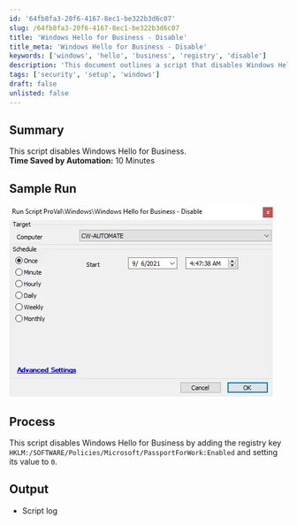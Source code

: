 ```yaml
---
id: '64fb8fa3-20f6-4167-8ec1-be322b3d6c07'
slug: /64fb8fa3-20f6-4167-8ec1-be322b3d6c07
title: 'Windows Hello for Business - Disable'
title_meta: 'Windows Hello for Business - Disable'
keywords: ['windows', 'hello', 'business', 'registry', 'disable']
description: 'This document outlines a script that disables Windows Hello for Business by modifying the registry key to prevent its use. The automation process is designed to save approximately 10 minutes of manual effort, streamlining the configuration for users and administrators.'
tags: ['security', 'setup', 'windows']
draft: false
unlisted: false
---
```


## Summary

This script disables Windows Hello for Business.  
**Time Saved by Automation:** 10 Minutes  

## Sample Run

![Sample Run](../../../static/img/docs/64fb8fa3-20f6-4167-8ec1-be322b3d6c07/image_1.webp)  

## Process

This script disables Windows Hello for Business by adding the registry key `HKLM:/SOFTWARE/Policies/Microsoft/PassportForWork:Enabled` and setting its value to `0`.  

## Output

- Script log  
